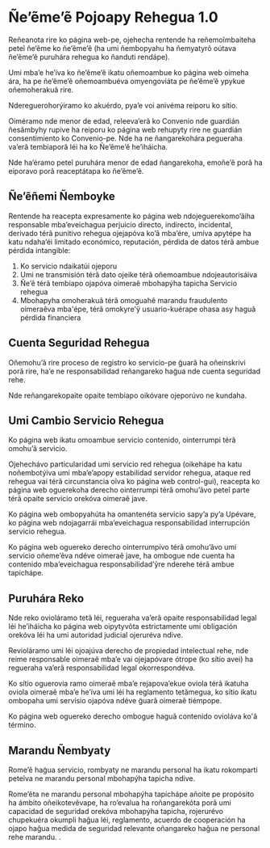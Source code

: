 # Ñe’ẽme’ẽ Pojoapy Rehegua 1.0

Reñeanota rire ko página web-pe, ojehecha rentende ha reñemoĩmbaiteha peteĩ ñe’ẽme ko ñe’ẽme’ẽ (ha umi ñembopyahu ha ñemyatyrõ oútava ñe’ẽme’ẽ puruhára rehegua ko ñanduti rendápe).

Umi mba’e he’íva ko ñe’ẽme’ẽ ikatu oñemoambue ko página web oimeha ára, ha pe ñe’ẽme’ẽ oñemoambuéva omyengoviáta pe ñe’ẽme’ẽ ypykue oñemoherakuã rire.

Ndereguerohorýiramo ko akuérdo, pyaʼe voi anivéma reiporu ko sítio.

Oiméramo nde menor de edad, releeva’erã ko Convenio nde guardián ñesãmbyhy rupive ha reiporu ko página web rehupyty rire ne guardián consentimiento ko Convenio-pe. Nde ha ne ñangarekohára pegueraha va’erã tembiaporã léi ha ko Ñe’ẽme’ẽ he’iháicha.

Nde ha’éramo peteĩ puruhára menor de edad ñangarekoha, emoñe’ẽ porã ha eiporavo porã reaceptátapa ko ñe’ẽme’ẽ.

## Ñe’ẽñemi Ñemboyke

Rentende ha reacepta expresamente ko página web ndojeguerekomo’ãiha responsable mba’eveichagua perjuicio directo, indirecto, incidental, derivado térã punitivo rehegua ojejapóva ko’ã mba’ére, umíva apytépe ha katu ndaha’éi limitado económico, reputación, pérdida de datos térã ambue pérdida intangible:

1. Ko servicio ndaikatúi ojeporu
1. Umi ne transmisión térã dato ojeike térã oñemoambue ndojeautorisáiva
1. Ñe’ẽ térã tembiapo ojapóva oimeraẽ mbohapýha tapicha Servicio rehegua
1. Mbohapyha omoherakuã térã omoguahê marandu fraudulento oimeraêva mba'épe, térã omokyre'ÿ usuario-kuérape ohasa asy haguã pérdida financiera

## Cuenta Seguridad Rehegua

Oñemohu’ã rire proceso de registro ko servicio-pe g̃uarã ha oñeinskrivi porã rire, ha’e ne responsabilidad reñangareko hag̃ua nde cuenta seguridad rehe.

Nde reñangarekopaite opaite tembiapo oikóvare ojeporúvo ne kundaha.

## Umi Cambio Servicio Rehegua

Ko página web ikatu omoambue servicio contenido, ointerrumpi térã omohu’ã servicio.

Ojehechávo particularidad umi servicio red rehegua (oikehápe ha katu noñembotýiva umi mba’e’apopy estabilidad servidor rehegua, ataque red rehegua vai térã circunstancia oĩva ko página web control-gui), reacepta ko página web oguerekoha derecho ointerrumpi térã omohu’ãvo peteĩ parte térã opaite servicio orekóva oimeraẽ jave.

Ko página web ombopyahúta ha omantenéta servicio sapy’a py’a Upévare, ko página web ndojagarrái mba’eveichagua responsabilidad interrupción servicio rehegua.

Ko página web oguereko derecho ointerrumpívo térã omohu’ãvo umi servicio oñeme’ẽva ndéve oimeraẽ jave, ha ombogue nde cuenta ha contenido mba’eveichagua responsabilidad’ỹre nderehe térã ambue tapichápe.

## Puruhára Reko

Nde reko ovioláramo tetã léi, regueraha va’erã opaite responsabilidad legal léi he’iháicha ko página web oipytyvõta estrictamente umi obligación orekóva léi ha umi autoridad judicial ojeruréva ndive.

Revioláramo umi léi ojoajúva derecho de propiedad intelectual rehe, nde reime responsable oimeraẽ mbaʼe vai ojejapóvare ótrope (ko sítio avei) ha regueraha vaʼerã responsabilidad legal okorrespondéva.

Ko sítio oguerovia ramo oimeraẽ mbaʼe rejapovaʼekue oviola térã ikatuha oviola oimeraẽ mbaʼe heʼíva umi léi ha reglamento tetãmegua, ko sítio ikatu ombopaha umi servísio ojapóva ndéve g̃uarã oimeraẽ tiémpope.

Ko página web oguereko derecho ombogue haguã contenido ovioláva ko'ã término.

## Marandu Ñembyaty

Rome’ẽ hag̃ua servicio, rombyaty ne marandu personal ha ikatu rokomparti peteĩva ne marandu personal mbohapýha tapicha ndive.

Rome’ẽta ne marandu personal mbohapýha tapichápe añoite pe propósito ha ámbito oñeikotevẽvape, ha ro’evalua ha roñangarekóta porã umi capacidad de seguridad orekóva mbohapýha tapicha, rojerurévo chupekuéra okumpli haĝua léi, reglamento, acuerdo de cooperación ha ojapo haĝua medida de seguridad relevante oñangareko haĝua ne personal rehe marandu. .